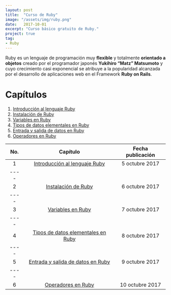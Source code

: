 ```yaml
---
layout: post
title:  "Curso de Ruby"
image: "/assets/img/ruby.png"
date:   2017-10-01
excerpt: "Curso básico gratuito de Ruby."
project: true
tag:
- Ruby
---
```


Ruby es un lenguaje de programación muy **flexible** y totalmente **orientado a objetos** creado por el programador japonés **Yukihiro “Matz” Matsumoto** y cuyo crecimiento casi exponencial se atribuye a la popularidad alcanzada por el desarrollo de aplicaciones web en el Framework **Ruby on Rails**.

# Capítulos

1. [Introducción al lenguaje Ruby](https://nisoto.github.io/introduccion-ruby/)
2. [Instalación de Ruby](https://nisoto.github.io/instalacion-ruby/)
3. [Variables en Ruby](https://nisoto.github.io/variables-ruby/)
4. [Tipos de datos elementales en Ruby](https://nisoto.github.io/datos-elementales-ruby/)
5. [Entrada y salida de datos en Ruby](https://nisoto.github.io/entrada-salida-ruby/)
6. [Operadores en Ruby](https://nisoto.github.io/operadores-ruby/)


| No. | Capítulo | Fecha publicación |
|:---:|:--------:|:-----------------:|
| 1 | [Introducción al lenguaje Ruby](https://nisoto.github.io/introduccion-ruby/) | 5 octubre 2017 |
|----
| 2 | [Instalación de Ruby](https://nisoto.github.io/instalacion-ruby/) | 6 octubre 2017 |
|----
| 3 | [Variables en Ruby](https://nisoto.github.io/variables-ruby/) | 7 octubre 2017 |
|----
| 4 | [Tipos de datos elementales en Ruby](https://nisoto.github.io/datos-elementales-ruby/) | 8 octubre 2017 |
|----
| 5 | [Entrada y salida de datos en Ruby](https://nisoto.github.io/entrada-salida-ruby/) | 9 octubre 2017 |
|----
| 6 | [Operadores en Ruby](https://nisoto.github.io/operadores-ruby/) | 10 octubre 2017 |
